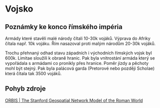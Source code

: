 # Vojsko

## Poznámky ke konco římského impéria
Armády které stavěli malé národy čítali 10-30k vojáků. Výprava do Afriky čítala např. 10k vojáku. Řím nasazoval proti malým národům 20-30k vojáků.

Trochu přehnaný odhad stavu západních i východních římských vojsk byl 600k. Limitae sloužili k obraně hranic. Pak byla vnitrostání armáda který se vypořádala s armádami co pronikly přes hranice. Poměr jízdy a pěchoty mohl být stejný. Pak byla palácová garda (Pretorové nebo později Scholae) která čítala tak 3500 vojáků.

## Pohyb zdroje
[ORBIS | The Stanford Geospatial Network Model of the Roman World](https://orbis.stanford.edu/)
